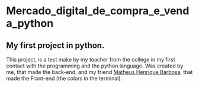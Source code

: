 # Mercado_digital_de_compra_e_venda_python
## My first project in python.

This project, is a test make by my teacher from the
college in my first contact with the programming and
the python language.
Was created by me, that made the back-end, and my friend
[Matheus Henrique Barbosa](https://github.com/mathuesbarbosa00), that made the Front-end (the colors in the terminal).
